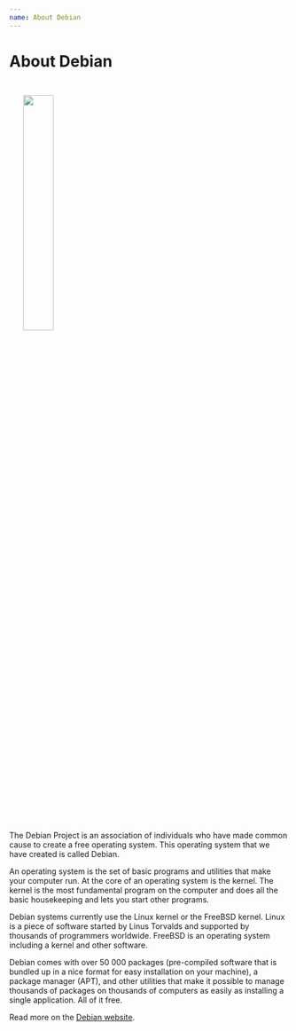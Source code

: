 ```yaml
---
name: About Debian
---
```

About Debian
============

<img class="img-fluid float-md-right" style="width: 33%; padding: 5%" src="{% static 'img/debian-openlogo.svg' %}" alt="">

The Debian Project is an association of individuals who have made common cause
to create a free operating system. This operating system that we have created is
called Debian.

An operating system is the set of basic programs and utilities that make your
computer run. At the core of an operating system is the kernel. The kernel is
the most fundamental program on the computer and does all the basic housekeeping
and lets you start other programs.

Debian systems currently use the Linux kernel or the FreeBSD kernel. Linux is a
piece of software started by Linus Torvalds and supported by thousands of
programmers worldwide. FreeBSD is an operating system including a kernel and
other software.

Debian comes with over 50 000 packages (pre-compiled software that is bundled up
in a nice format for easy installation on your machine), a package manager
(APT), and other utilities that make it possible to manage thousands of packages
on thousands of computers as easily as installing a single application. All of
it free.

Read more on the [Debian website](https://debian.org).
